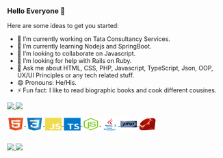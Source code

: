 ### Hello Everyone 👋


Here are some ideas to get you started:

- 🔭 I’m currently working on Tata Consultancy Services.
- 🌱 I’m currently learning Nodejs and SpringBoot.
- 👯 I’m looking to collaborate on Javascript.
- 🤔 I’m looking for help with Rails on Ruby.
- 💬 Ask me about HTML, CSS, PHP, Javascript, TypeScript, Json, OOP, UX/UI Principles or any tech related stuff.
- 😄 Pronouns: He/His.
- ⚡ Fun fact: I like to read biographic books and cook different cousines. 

<div>
  <a href="https://github.com/renatoxdsr">
  <img height="180em" src="https://github-readme-stats.vercel.app/api?username=renatoxdsr&show_icons=true&theme=neon&include_all_commits=true&count_private=true"/>
  <img height="180em" src="https://github-readme-stats.vercel.app/api/top-langs/?username=renatoxdsr&layout=compact&langs_count=7&theme=neonblue"/>
</div>   
<div style="display: inline_block"><br>
  <img align="center" alt="Renato-HTML" height="30" width="40" src="https://raw.githubusercontent.com/devicons/devicon/master/icons/html5/html5-original.svg">
  <img align="center" alt="Renato-CSS" height="30" width="40" src="https://raw.githubusercontent.com/devicons/devicon/master/icons/css3/css3-original.svg">
  <img align="center" alt="Renato-Js" height="30" width="40" src="https://raw.githubusercontent.com/devicons/devicon/master/icons/javascript/javascript-plain.svg">
  <img align="center" alt="Renato-Ts" height="30" width="40" src="https://raw.githubusercontent.com/devicons/devicon/master/icons/typescript/typescript-plain.svg">
  <img align="center" alt="Renato-nodejs" height="30" width="40" src="https://raw.githubusercontent.com/devicons/devicon/master/icons/nodejs/nodejs-original.svg">
  <img align="center" alt="Renato-java" height="30" width="40" src="https://raw.githubusercontent.com/devicons/devicon/master/icons/java/java-original.svg">
  <img align="center" alt="Renato-php" height="30" width="40" src="https://raw.githubusercontent.com/devicons/devicon/master/icons/php/php-original.svg">
  <img align="center" alt="Renato-ruby" height="30" width="40" src="https://raw.githubusercontent.com/devicons/devicon/master/icons/ruby/ruby-original.svg">
</div>
    
 ##
 
<div> 
 <a href="" target="_blank"><img src="https://img.shields.io/badge/Discord-7289DA?style=for-the-badge&logo=discord&logoColor=white" target="_blank">
  <a href="https://www.linkedin.com/in/renatoxavierinternational" target="_blank"><img src="https://img.shields.io/badge/-LinkedIn-%230077B5?style=for-the-badge&logo=linkedin&logoColor=white" target="_blank"></a> 
 
</div>
